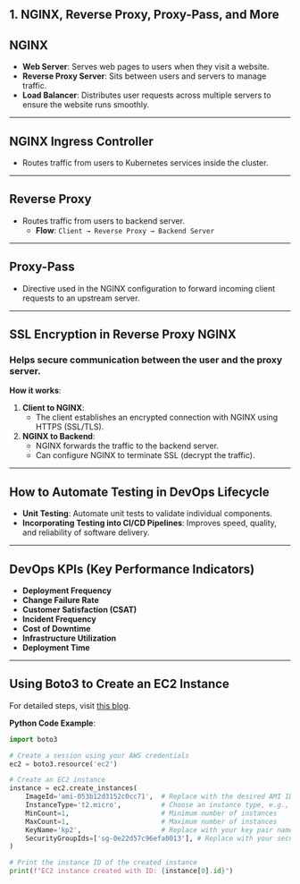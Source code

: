 ## 1. NGINX, Reverse Proxy, Proxy-Pass, and More

## **NGINX**
- **Web Server**: Serves web pages to users when they visit a website.
- **Reverse Proxy Server**: Sits between users and servers to manage traffic.
- **Load Balancer**: Distributes user requests across multiple servers to ensure the website runs smoothly.

---

## **NGINX Ingress Controller**
- Routes traffic from users to Kubernetes services inside the cluster.

---

## **Reverse Proxy**
- Routes traffic from users to backend server.
  - **Flow**: `Client → Reverse Proxy → Backend Server`

---

## **Proxy-Pass**
- Directive used in the NGINX configuration to forward incoming client requests to an upstream server.

---

## **SSL Encryption in Reverse Proxy NGINX**
### Helps secure communication between the user and the proxy server.

**How it works**:
1. **Client to NGINX**: 
   - The client establishes an encrypted connection with NGINX using HTTPS (SSL/TLS).
2. **NGINX to Backend**: 
   - NGINX forwards the traffic to the backend server.
   - Can configure NGINX to terminate SSL (decrypt the traffic).

---

## **How to Automate Testing in DevOps Lifecycle**
- **Unit Testing**: Automate unit tests to validate individual components.
- **Incorporating Testing into CI/CD Pipelines**: Improves speed, quality, and reliability of software delivery.

---

## **DevOps KPIs (Key Performance Indicators)**
- **Deployment Frequency**
- **Change Failure Rate**
- **Customer Satisfaction (CSAT)**
- **Incident Frequency**
- **Cost of Downtime**
- **Infrastructure Utilization**
- **Deployment Time**

---

## **Using Boto3 to Create an EC2 Instance**
For detailed steps, visit [this blog](https://blog.knoldus.com/how-to-create-ec2-instance-using-python3-with-boto3/).

**Python Code Example**:
```python
import boto3

# Create a session using your AWS credentials
ec2 = boto3.resource('ec2')

# Create an EC2 instance
instance = ec2.create_instances(
    ImageId='ami-053b12d3152c0cc71',  # Replace with the desired AMI ID
    InstanceType='t2.micro',          # Choose an instance type, e.g., 't2.micro'
    MinCount=1,                       # Minimum number of instances
    MaxCount=1,                       # Maximum number of instances
    KeyName='kp2',                    # Replace with your key pair name
    SecurityGroupIds=['sg-0e22d57c96efa0013'], # Replace with your security group ID
)

# Print the instance ID of the created instance
print(f"EC2 instance created with ID: {instance[0].id}")
